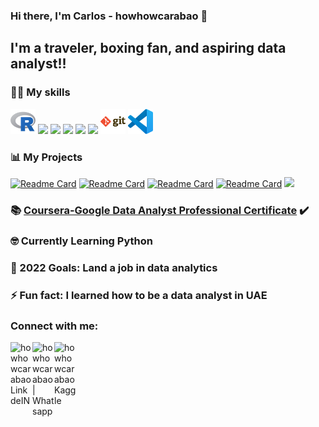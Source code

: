 ### Hi there, I'm Carlos - howhowcarabao 👋

## I'm a traveler, boxing fan, and aspiring data analyst!!

### 👩‍💻 My skills

<img height="40" src="https://raw.githubusercontent.com/github/explore/80688e429a7d4ef2fca1e82350fe8e3517d3494d/topics/r/r.png"> <img height="40" src="https://cdn-icons-png.flaticon.com/512/888/888850.png">
<img height="40" src ="https://upload.wikimedia.org/wikipedia/commons/3/30/Google_Sheets_logo_%282014-2020%29.svg">
<img height="40" src ="https://www.svgrepo.com/show/148452/sql.svg">
<img height="40" src="https://dbdb.io/media/logos/bigquery.png">
<img height="40" src="https://is4-ssl.mzstatic.com/image/thumb/Purple115/v4/77/cc/8b/77cc8be7-c28e-584d-b040-ea8678b544b7/source/512x512bb.jpg">
<img height="40" src="https://raw.githubusercontent.com/github/explore/80688e429a7d4ef2fca1e82350fe8e3517d3494d/topics/git/git.png">
<img height="40" src="https://raw.githubusercontent.com/github/explore/80688e429a7d4ef2fca1e82350fe8e3517d3494d/topics/visual-studio-code/visual-studio-code.png">

### 📊 My Projects

[![Readme Card](https://github-readme-stats.vercel.app/api/pin/?username=howhowcarabao&repo=Cyclistic-bike-share_analysis)](https://github.com/howhowcarabao/Cyclistic-bike-share_analysis)
[![Readme Card](https://github-readme-stats.vercel.app/api/pin/?username=howhowcarabao&repo=SQL_and_Dunder_Mifflin)](https://github.com/howhowcarabao/SQL_and_Dunder_Mifflin)
[![Readme Card](https://github-readme-stats.vercel.app/api/pin/?username=howhowcarabao&repo=Open-Policing-Project)](https://github.com/howhowcarabao/Open-Policing-Project)
[![Readme Card](https://github-readme-stats.vercel.app/api/pin/?username=howhowcarabao&repo=Portfolio_R_codes)](https://github.com/howhowcarabao/Portfolio_R_codes)
[<img height="210" src="https://howhowcarabao.github.io/images/tableau_profile.png">](https://public.tableau.com/app/profile/carlos.vasquez1623)


### 📚 [Coursera-Google Data Analyst Professional Certificate](https://www.credly.com/badges/6b0ea7af-fb0d-42f6-8daf-d10bcb7fe512/linked_in_profile) ✔️

### 🤓 Currently Learning Python

### 🥅 2022 Goals: Land a job in data analytics

### ⚡ Fun fact: I learned how to be a data analyst in UAE

### Connect with me:

<img align="left" alt="howhowcarabao LinkdeIN" width="35px" src="https://image.flaticon.com/icons/png/512/174/174857.png"/> <a href="https://www.linkedin.com/in/carlos-vasquez-11097972/">
[<img align="left" alt="howhowcarabao| Whatsapp" width="35px" src="https://cdn.jsdelivr.net/npm/simple-icons@v3/icons/whatsapp.svg" />](https://wa.me/qr/DGVKHSSDXDD6K1)
<img align="left" alt="howhowcarabao Kaggle" width="35px" src="https://cdn4.iconfinder.com/data/icons/logos-and-brands/512/189_Kaggle_logo_logos-512.png"/> <a href="https://www.kaggle.com/howhowcarabao">

<br />
